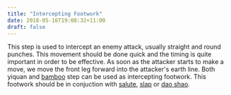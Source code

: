 ```yaml
---
title: "Intercepting Footwork"
date: 2018-05-16T19:08:32+11:00
draft: false
---
```


This step is used to intercept an enemy attack, usually straight and round punches. This movement should be done quick and the timing is quite important in order to be effective. As soon as the attacker starts to make a move, we move the front leg forward into the attacker's earth line. Both yiquan and [bamboo](../bamboo)  step can be used as intercepting footwork. This footwork should be in conjuction with [salute](../../deflections/salute), [slap](../../deflections/slap) or [dao shao](../../strikes/arm/dao_shao).
